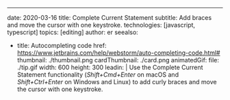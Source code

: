 ---
date: 2020-03-16
title: Complete Current Statement
subtitle: Add braces and move the cursor with one keystroke.
technologies: [javascript, typescript]
topics: [editing]
author: er
seealso:
- title: Autocompleting code
  href: https://www.jetbrains.com/help/webstorm/auto-completing-code.html#
thumbnail: ./thumbnail.png
cardThumbnail: ./card.png
animatedGif:
  file: ./tip.gif
  width: 600
  height: 300
leadin: |
  Use the Complete Current Statement functionality (*Shift+Cmd+Enter* on macOS and *Shift+Ctrl+Enter* on 
  Windows and Linux) to add curly braces and move the cursor with one keystroke.

